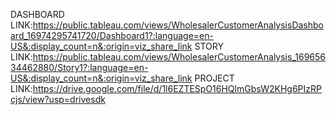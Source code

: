 DASHBOARD LINK:https://public.tableau.com/views/WholesalerCustomerAnalysisDashboard_16974295741720/Dashboard1?:language=en-US&:display_count=n&:origin=viz_share_link
STORY LINK:https://public.tableau.com/views/WholesalerCustomerAnalysis_16965634462880/Story1?:language=en-US&:display_count=n&:origin=viz_share_link
PROJECT LINK:https://drive.google.com/file/d/1l6EZTESpO16HQlmGbsW2KHg6PIzRPcjs/view?usp=drivesdk

